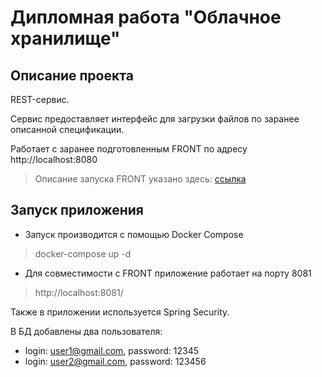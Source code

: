 # Дипломная работа "Облачное хранилище"


## Описание проекта


REST-сервис.

Сервис предоставляет интерфейс для загрузки файлов по заранее описанной спецификации.

Работает с заранее подготовленным FRONT по адресу http://localhost:8080
>Описание запуска FRONT указано здесь: [ссылка](https://github.com/netology-code/jd-homeworks/blob/master/diploma/cloudservice.md)


## Запуск приложения



* Запуск производится с помощью Docker Compose
> docker-compose up -d


* Для совместимости с FRONT приложение работает на порту 8081

> http://localhost:8081/


Также в приложении используется Spring Security. 

В БД добавлены два пользователя:
* login: user1@gmail.com, password: 12345
* login: user2@gmail.com, password: 123456
